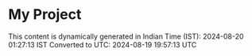 # My Project

This content is dynamically generated in Indian Time (IST): 2024-08-20 01:27:13 IST
Converted to UTC: 2024-08-19 19:57:13 UTC
